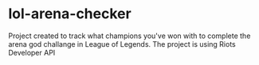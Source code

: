 # lol-arena-checker
Project created to track what champions you've won with to complete the arena god challange in League of Legends. The project is using Riots Developer API
